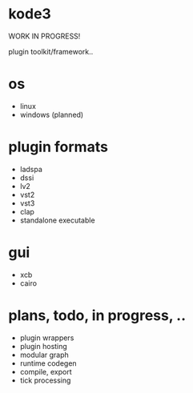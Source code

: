 # kode3

WORK IN PROGRESS!

plugin toolkit/framework..


# os

- linux
- windows (planned)

# plugin formats

- ladspa
- dssi
- lv2
- vst2
- vst3
- clap
- standalone executable

# gui

- xcb
- cairo

# plans, todo, in progress, ..

- plugin wrappers
- plugin hosting
- modular graph
- runtime codegen
- compile, export
- tick processing

